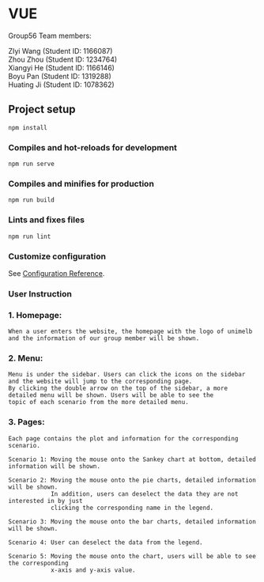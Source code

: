 # VUE

Group56 Team members:

ZIyi Wang (Student ID: 1166087)\
Zhou Zhou (Student ID: 1234764)\
Xiangyi He (Student ID: 1166146)\
Boyu Pan (Student ID: 1319288)\
Huating Ji (Student ID: 1078362)

## Project setup
```
npm install
```

### Compiles and hot-reloads for development
```
npm run serve
```

### Compiles and minifies for production
```
npm run build
```

### Lints and fixes files
```
npm run lint
```

### Customize configuration
See [Configuration Reference](https://cli.vuejs.org/config/).

### User Instruction

### 1. Homepage:

```
When a user enters the website, the homepage with the logo of unimelb and the information of our group member will be shown.
```
### 2. Menu: 
```
Menu is under the sidebar. Users can click the icons on the sidebar and the website will jump to the corresponding page. 
By clicking the double arrow on the top of the sidebar, a more detailed menu will be shown. Users will be able to see the 
topic of each scenario from the more detailed menu.
```
### 3. Pages: 

```
Each page contains the plot and information for the corresponding scenario.

Scenario 1: Moving the mouse onto the Sankey chart at bottom, detailed information will be shown.

Scenario 2: Moving the mouse onto the pie charts, detailed information will be shown. 
            In addition, users can deselect the data they are not interested in by just 
            clicking the corresponding name in the legend.
            
Scenario 3: Moving the mouse onto the bar charts, detailed information will be shown.

Scenario 4: User can deselect the data from the legend.

Scenario 5: Moving the mouse onto the chart, users will be able to see the corresponding 
            x-axis and y-axis value.
```
